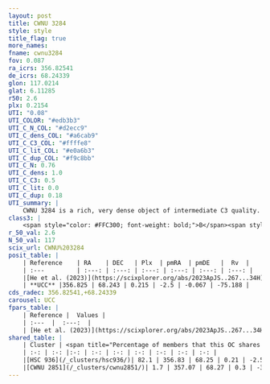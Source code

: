 ```yaml
---
layout: post
title: CWNU 3284
style: style
title_flag: true
more_names: 
fname: cwnu3284
fov: 0.087
ra_icrs: 356.82541
de_icrs: 68.24339
glon: 117.0214
glat: 6.11285
r50: 2.6
plx: 0.2154
UTI: "0.08"
UTI_COLOR: "#edb3b3"
UTI_C_N_COL: "#d2ecc9"
UTI_C_dens_COL: "#a6cab9"
UTI_C_C3_COL: "#ffffe8"
UTI_C_lit_COL: "#e0a6b3"
UTI_C_dup_COL: "#f9c8bb"
UTI_C_N: 0.76
UTI_C_dens: 1.0
UTI_C_C3: 0.5
UTI_C_lit: 0.0
UTI_C_dup: 0.18
UTI_summary: |
    CWNU 3284 is a rich, very dense object of intermediate C3 quality. It was recently reported in the literature.<br><br><span style="color: #99180f; font-weight: bold;">Warning: </span>This is likely a duplicate object, which shares a large percentage of members with at least one previously reported entry.
class3: |
    <span style="color: #FFC300; font-weight: bold;">B</span><span style="color: #FFC300; font-weight: bold;">B</span>
r_50_val: 2.6
N_50_val: 117
scix_url: CWNU%203284
posit_table: |
    | Reference    | RA    | DEC   | Plx  | pmRA  | pmDE   |  Rv  |
    | :---         | :---: | :---: | :---: | :---: | :---: | :---: |
    |[He et al. (2023)](https://scixplorer.org/abs/2023ApJS..267...34H) | 356.83 | 68.238 | 0.215 | -2.508 | -0.067 | -75.19 |
    | **UCC** |356.825 | 68.243 | 0.215 | -2.5 | -0.067 | -75.188 | 
cds_radec: 356.82541,+68.24339
carousel: UCC
fpars_table: |
    | Reference |  Values |
    | :---  |  :---:  |
    | [He et al. (2023)](https://scixplorer.org/abs/2023ApJS..267...34H) | `A0=3.1, m-M=13.05, logA=9.6` |
shared_table: |
    | Cluster | <span title="Percentage of members that this OC shares with the ones listed">%</span>   | RA   | DEC   | Plx   | pmRA  | pmDE  | Rv | UTI |
    | :-: | :-: |:-: | :-: | :-: | :-: | :-: | :-: | :-: |
    |[HSC 936](/_clusters/hsc936/)| 82.1 | 356.83 | 68.25 | 0.21 | -2.51 | -0.06 | -75.19 |0.58 |
    |[CWNU 2851](/_clusters/cwnu2851/)| 1.7 | 357.07 | 68.27 | 0.3 | -3.03 | 0.09 | -50.76 |0.12 |
---
```

